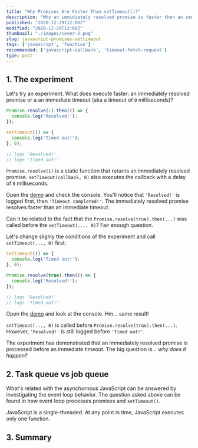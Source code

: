 ```yaml
---
title: "Why Promises Are Faster Than setTimeout()?"
description: "Why an immidiately resolved promise is faster then an immediate timeout?"
published: "2020-12-29T12:00Z"
modified: "2020-12-29T12:00Z"
thumbnail: "./images/cover-2.png"
slug: javascript-promises-settimeout
tags: ['javascript', 'function']
recommended: ['javascript-callback', 'timeout-fetch-request']
type: post
---
```


## 1. The experiment

Let's try an experiment. What does execute faster: an immediately resolved promise or a an immediate timeout (aka a timeout of `0` milliseconds)?  

```javascript
Promise.resolve(1).then(() => {
  console.log('Resolved!');
});

setTimeout(() => {
  console.log('Timed out!');
}, 0);

// logs 'Resolved!'
// logs 'Timed out!'
```

`Promise.resolve(1)` is a static function that returns an immediately resolved promise. `setTimeout(callback, 0)` also executes the callback with a delay of `0` milliseconds.  

Open the [demo](https://jsitor.com/wJFrt5VCiU) and check the console. You'll notice that `'Resolved!'` is logged first, then `'Timeout completed!'`. The immediately resolved promise resolves faster than an immediate timeout.  

Can it be related to the fact that the `Promise.resolve(true).then(...)` was called before the `setTimeout(..., 0)`? Fair enough question.  

Let's change slighly the conditions of the experiment and call `setTimeout(..., 0)` first:

```javascript
setTimeout(() => {
  console.log('Timed out!');
}, 0);

Promise.resolve(true).then(() => {
  console.log('Resolved!');
});

// logs 'Resolved!'
// logs 'Timed out!'
```

Open the [demo](https://jsitor.com/kslO11KZW5) and look at the console. Hm... same result!

`setTimeout(..., 0)` is called before `Promise.resolve(true).then(...)`. However, `'Resolved!'` is still logged before `'Timed out!'`.  

The experiment has demonstrated that an immediately resolved promise is processed before an immediate timeout. The big question is... *why does it happen?* 

## 2. Task queue vs job queue

What's related with the asynchornous JavaScript can be answered by investigating the event loop behavior. The question asked above can be found in how event loop processes
promises and `setTimeout()`.  

JavaScript is a single-threaded. At any point in time, JavaScript executes only one function.  

## 3. Summary